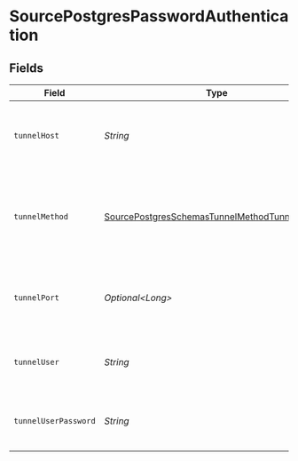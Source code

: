 # SourcePostgresPasswordAuthentication


## Fields

| Field                                                                                                                 | Type                                                                                                                  | Required                                                                                                              | Description                                                                                                           | Example                                                                                                               |
| --------------------------------------------------------------------------------------------------------------------- | --------------------------------------------------------------------------------------------------------------------- | --------------------------------------------------------------------------------------------------------------------- | --------------------------------------------------------------------------------------------------------------------- | --------------------------------------------------------------------------------------------------------------------- |
| `tunnelHost`                                                                                                          | *String*                                                                                                              | :heavy_check_mark:                                                                                                    | Hostname of the jump server host that allows inbound ssh tunnel.                                                      |                                                                                                                       |
| `tunnelMethod`                                                                                                        | [SourcePostgresSchemasTunnelMethodTunnelMethod](../../models/shared/SourcePostgresSchemasTunnelMethodTunnelMethod.md) | :heavy_check_mark:                                                                                                    | Connect through a jump server tunnel host using username and password authentication                                  |                                                                                                                       |
| `tunnelPort`                                                                                                          | *Optional\<Long>*                                                                                                     | :heavy_minus_sign:                                                                                                    | Port on the proxy/jump server that accepts inbound ssh connections.                                                   | 22                                                                                                                    |
| `tunnelUser`                                                                                                          | *String*                                                                                                              | :heavy_check_mark:                                                                                                    | OS-level username for logging into the jump server host                                                               |                                                                                                                       |
| `tunnelUserPassword`                                                                                                  | *String*                                                                                                              | :heavy_check_mark:                                                                                                    | OS-level password for logging into the jump server host                                                               |                                                                                                                       |